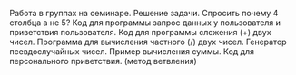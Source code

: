 Работа в группах на семинаре. Решение задачи.
Спросить почему 4 столбца а не 5?
Код для программы запрос данных у пользователя и приветствия пользователя.
Код для программы сложения (+) двух чисел.
Программа для вычисления частного (/) двух чисел.
Генератор псевдослучайных чисел. Пример вычисления суммы.
Код для персонального приветствия. (метод ветвления)

